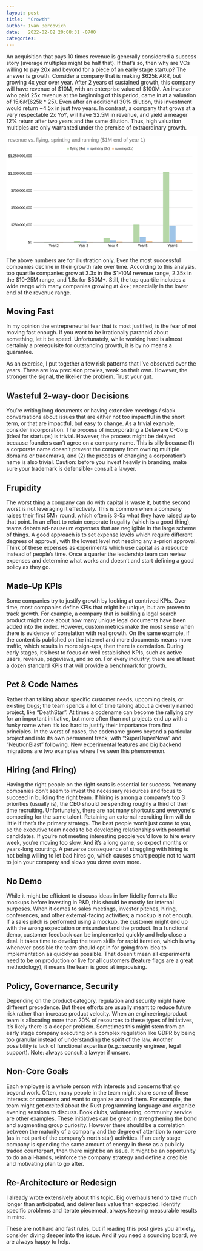 ```yaml
---
layout: post
title:  "Growth"
author: Ivan Bercovich
date:   2022-02-02 20:08:31 -0700
categories:
---
```

An acquisition that pays 10 times revenue is generally considered a success story (average multiples might be half that). If that’s so, then why are VCs willing to pay 20x and beyond for a piece of an early stage startup? The answer is growth. Consider a company that is making $625k ARR, but growing 4x year over year. After 2 years of sustained growth, this company will have revenue of $10M, with an enterprise value of $100M. An investor who paid 25x revenue at the beginning of this period, came in at a valuation of $15.6M ($625k * 25). Even after an additional 30% dilution, this investment would return ~4.5x in just two years. In contrast, a company that grows at a very respectable 2x YoY, will have $2.5M in revenue, and yield a meager 12% return after two years and the same dilution. Thus, high valuation multiples are only warranted under the premise of extraordinary growth.

![growth vs run,sprint,fly](/assets/growth-chart.png)

The above numbers are for illustration only. Even the most successful companies decline in their growth rate over time. According to this analysis, top quartile companies grow at 3.3x in the $1-10M revenue range, 2.35x in the $10-25M range, and 1.8x for $50M+. Still, the top quartile includes a wide range with many companies growing at 4x+; especially in the lower end of the revenue range.

Moving Fast
--------------------------
In my opinion the entrepreneurial fear that is most justified, is the fear of not moving fast enough. If you want to be irrationally paranoid about something, let it be speed. Unfortunately, while working hard is almost certainly a prerequisite for outstanding growth, it is by no means a guarantee.

As an exercise, I put together a few risk patterns that I’ve observed over the years. These are low precision proxies, weak on their own. However, the stronger the signal, the likelier the problem. Trust your gut.

Wasteful 2-way-door Decisions
--------------------------
You’re writing long documents or having extensive meetings / slack conversations about issues that are either not too impactful in the short term, or that are impactful, but easy to change. As a trivial example, consider incorporation. The process of incorporating a Delaware C-Corp (ideal for startups) is trivial. However, the process might be delayed because founders can’t agree on a company name. This is silly because (1) a corporate name doesn’t prevent the company from owning multiple domains or trademarks, and (2) the process of changing a corporation’s name is also trivial. Caution: before you invest heavily in branding, make sure your trademark is defensible- consult a lawyer.

Frupidity
--------------------------
The worst thing a company can do with capital is waste it, but the second worst is not leveraging it effectively. This is common when a company raises their first 5M+ round, which often is 3-5x what they have raised up to that point. In an effort to retain corporate frugality (which is a good thing), teams debate ad-nauseum expenses that are negligible in the large scheme of things. A good approach is to set expense levels which require different degrees of approval, with the lowest level not needing any a-priori approval. Think of these expenses as experiments which use capital as a resource instead of people’s time. Once a quarter the leadership team can review expenses and determine what works and doesn’t and start defining a good policy as they go.

Made-Up KPIs
--------------------------
Some companies try to justify growth by looking at contrived KPIs. Over time, most companies define KPIs that might be unique, but are proven to track growth. For example, a company that is building a legal search product might care about how many unique legal documents have been added into the index. However, custom metrics make the most sense when there is evidence of correlation with real growth. On the same example, if the content is published on the internet and more documents means more traffic, which results in more sign-ups, then there is correlation. During early stages, it’s best to focus on well established KPIs, such as active users, revenue, pageviews, and so on. For every industry, there are at least a dozen standard KPIs that will provide a benchmark for growth.

Pet & Code Names
--------------------------
Rather than talking about specific customer needs, upcoming deals, or existing bugs; the team spends a lot of time talking about a cleverly named project, like “DeathStar”. At times a codename can become the rallying cry for an important initiative, but more often than not projects end up with a funky name when it’s too hard to justify their importance from first principles. In the worst of cases, the codename grows beyond a particular project and into its own permanent track, with “SuperDuperNova” and “NeutronBlast” following. New experimental features and big backend migrations are two examples where I’ve seen this phenomenon. 

Hiring (and Firing)
--------------------------
Having the right people on the right seats is essential for success. Yet many companies don’t seem to invest the necessary resources and focus to succeed in building the right team. If hiring is among a company’s top 3 priorities (usually is), the CEO should be spending roughly a third of their time recruiting. Unfortunately, there are not many shortcuts and everyone's competing for the same talent. Retaining an external recruiting firm will do little if that’s the primary strategy. The best people won’t just come to you, so the executive team needs to be developing relationships with potential candidates. If you’re not meeting interesting people you’d love to hire every week, you’re moving too slow. And it’s a long game, so expect months or years-long courting. A perverse consequence of struggling with hiring is not being willing to let bad hires go, which causes smart people not to want to join your company and slows you down even more.

No Demo
--------------------------
While it might be efficient to discuss ideas in low fidelity formats like mockups before investing in R&D, this should be mostly for internal purposes. When it comes to sales meetings, investor pitches, hiring, conferences, and other external-facing activities; a mockup is not enough. If a sales pitch is performed using a mockup, the customer might end up with the wrong expectation or misunderstand the product. In a functional demo, customer feedback can be implemented quickly and help close a deal. It takes time to develop the team skills for rapid iteration, which is why whenever possible the team should opt in for going from idea to implementation as quickly as possible. That doesn’t mean all experiments need to be on production or live for all customers (feature flags are a great methodology), it means the team is good at improvising.

Policy, Governance, Security
--------------------------
Depending on the product category, regulation and security might have different precedence. But these efforts are usually meant to reduce future risk rather than increase product velocity. When an engineering/product team is allocating more than 20% of resources to these types of initiatives, it’s likely there is a deeper problem. Sometimes this might stem from an early stage company executing on a complex regulation like GDPR by being too granular instead of understanding the spirit of the law. Another possibility is lack of functional expertise (e.g.: security engineer, legal support). Note: always consult a lawyer if unsure.

Non-Core Goals
--------------------------
Each employee is a whole person with interests and concerns that go beyond work. Often, many people in the team might share some of these interests or concerns and want to organize around them. For example, the team might get excited about the Rust programming language and organize evening sessions to discuss. Book clubs, volunteering, community service are other examples. These initiatives can be great in strengthening the bond and augmenting group curiosity. However there should be a correlation between the maturity of a company and the degree of attention to non-core (as in not part of the company’s north star) activities. If an early stage company is spending the same amount of energy in these as a publicly traded counterpart, then there might be an issue. It might be an opportunity to do an all-hands, reinforce the company strategy and define a credible and motivating plan to go after.

Re-Architecture or Redesign
--------------------------
I already wrote extensively about this topic. Big overhauls tend to take much longer than anticipated, and deliver less value than expected. Identify specific problems and iterate piecemeal, always keeping measurable results in mind.

These are not hard and fast rules, but if reading this post gives you anxiety, consider diving deeper into the issue. And if you need a sounding board, we are always happy to help.
